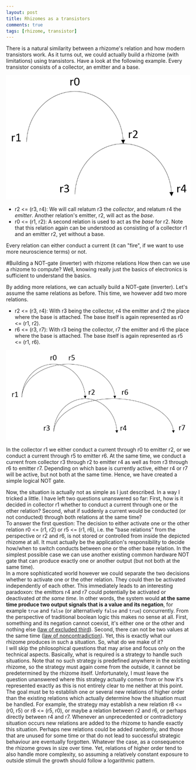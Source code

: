 ```yaml
---
layout: post
title: Rhizomes as a transistors
comments: true
tags: [rhizome, transistor]
---
```

There is a natural similarity between a rhizome's relation and how modern transistors work. As it turns out, we could actually build a rhizome (with limitations) using transistors. Have a look at the following example.<span class="more"></span>
Every transistor consists of a collector, an emitter and a base.  

![Two rhizome relations as a transistor](/public/img/2017-02-05-rhizome-relation-as-transistor.png "Two rhizome relations used as a transistor")
 
* r2 <= (r3, r4): We will call relatum r3 the _collector_, and relatum r4 the _emitter_. Another relation's emitter, r2, will act as the _base_.
* r0 <= (r1, r2): A second relation is used to act as the _base_ for r2. Note that this relation again can be understood as consisting of a collector r1 and an emitter r2, yet without a base.

Every relation can either conduct a current (it can "fire", if we want to use more neuroscience terms) or not.

#Building a NOT-gate (inverter) with rhizome relations
How then can we use a rhizome to compute? Well, knowing really just the basics of electronics is sufficient to understand the basics.

By adding more relations, we can actually build a NOT-gate (inverter). Let's assume the same relations as before. This time, we however add two more relations.

* r2 <= (r3, r4): With r3 being the collector, r4 the emitter and r2 the place where the base is attached. The base itself is again represented as r0 <= (r1, r2).
* r6 <= (r3, r7): With r3 being the collector, r7 the emitter and r6 the place where the base is attached. The base itself is again represented as r5 <= (r1, r6).

![NOT Gate](/public/img/2017-02-05-not-gate.png "NOT gate")

In the collector r1 we either conduct a current through r0 to emitter r2, or we conduct a current through r5 to emitter r6. At the same time, we conduct a current from collector r3 through r2 to emitter r4 as well as from r3 through r6 to emitter r7. Depending on which base is currently active, either r4 or r7 will be active, but not both at the same time. Hence, we have created a simple logical NOT gate.

Now, the situation is actually not as simple as I just described. In a way I tricked a little. I have left two questions unanswered so far: First, how is it decided in collector r1 whether to conduct a current through one or the other relation? Second, what if suddenly a current would be conducted (or not conducted) through both relations at the same time?  
To answer the first question: The decision to either activate one or the other relation r0 <= (r1, r2) or r5 <= (r1, r6), i.e. the "base relations" from the perspective or r2 and r6, is not stored or controlled from inside the depicted rhizome at all. It must actually be the application's responsibility to decide how/when to switch conducts between one or the other base relation. In the simplest possible case we can use another existing common hardware NOT gate that can produce exactly one or another output (but not both at the same time).   
In a more sophisticated world however we could separate the two decisions whether to activate one or the other relation. They could then be activated independently of each other. This immediately leads to an interesting paradoxon: the emittors r4 and r7 could potentially be activated or deactivated _at the same time_. In other words, the system would __at the same time produce two output signals that is a value and its negation__, for example <code>true</code> and <code>false</code> (or alternatively <code>false</code> and <code>true</code>) concurrently. From the perspective of traditional boolean logic this makes no sense at all. First, something and its negation cannot coexist, it's either one or the other and nothing else ([law of excluded third](https://en.wikipedia.org/wiki/Law_of_excluded_middle)). Second, there can not be two values at the same time ([law of noncontradiction](https://en.wikipedia.org/wiki/Law_of_noncontradiction)). Yet, this is exactly what our rhizome produces in such a situation. So, what do we make of it?  
I will skip the philosophical questions that may arise and focus only on the technical aspects. Basically, what is required is a strategy to handle such situations. Note that no such strategy is predefined anywhere in the existing rhizome, so the strategy must again come from the outside, it cannot be predetermined by the rhizome itself. Unfortunately, I must leave the question unanswered where this strategy actually comes from or how it's represented exactly as this is not entirely clear to me neither at this point. The goal must be to establish one or several new relations of higher order than the existing relations which actually determine how the situation must be handled. For example, the strategy may establish a new relation r8 <= (r0, r5) or r8 <= (r5, r0), or maybe a relation between r2 and r6, or perhaps directly between r4 and r7. Whenever an unprecedented or contradictory situation occurs new relations are added to the rhizome to handle exactly this situation. Perhaps new relations could be added randomly, and those that are unused for some time or that do not lead to successful strategic behaviour are eventually forgotten. Whatever the case, as a consequence the rhizome grows in size over time. Yet, relations of higher order tend to also handle more complexity, so assuming a relatively constant exposure to outside stimuli the growth should follow a logarithmic pattern.